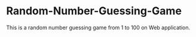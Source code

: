 # Random-Number-Guessing-Game
This is a random number guessing game from 1 to 100 on Web application.
